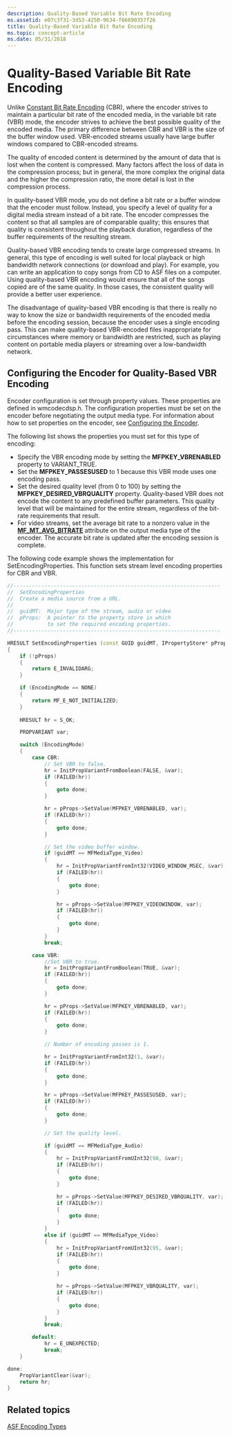 ```yaml
---
description: Quality-Based Variable Bit Rate Encoding
ms.assetid: e07c3f31-3d53-4250-9634-f66690357f26
title: Quality-Based Variable Bit Rate Encoding
ms.topic: concept-article
ms.date: 05/31/2018
---
```


# Quality-Based Variable Bit Rate Encoding

Unlike [Constant Bit Rate Encoding](constant-bit-rate-encoding.md) (CBR), where the encoder strives to maintain a particular bit rate of the encoded media, in the variable bit rate (VBR) mode, the encoder strives to achieve the best possible quality of the encoded media. The primary difference between CBR and VBR is the size of the buffer window used. VBR-encoded streams usually have large buffer windows compared to CBR-encoded streams.

The quality of encoded content is determined by the amount of data that is lost when the content is compressed. Many factors affect the loss of data in the compression process; but in general, the more complex the original data and the higher the compression ratio, the more detail is lost in the compression process.

In quality-based VBR mode, you do not define a bit rate or a buffer window that the encoder must follow. Instead, you specify a level of quality for a digital media stream instead of a bit rate. The encoder compresses the content so that all samples are of comparable quality; this ensures that quality is consistent throughout the playback duration, regardless of the buffer requirements of the resulting stream.

Quality-based VBR encoding tends to create large compressed streams. In general, this type of encoding is well suited for local playback or high bandwidth network connections (or download and play). For example, you can write an application to copy songs from CD to ASF files on a computer. Using quality-based VBR encoding would ensure that all of the songs copied are of the same quality. In those cases, the consistent quality will provide a better user experience.

The disadvantage of quality-based VBR encoding is that there is really no way to know the size or bandwidth requirements of the encoded media before the encoding session, because the encoder uses a single encoding pass. This can make quality-based VBR-encoded files inappropriate for circumstances where memory or bandwidth are restricted, such as playing content on portable media players or streaming over a low-bandwidth network.

## Configuring the Encoder for Quality-Based VBR Encoding

Encoder configuration is set through property values. These properties are defined in wmcodecdsp.h. The configuration properties must be set on the encoder before negotiating the output media type. For information about how to set properties on the encoder, see [Configuring the Encoder](configuring-the-encoder.md).

The following list shows the properties you must set for this type of encoding:

-   Specify the VBR encoding mode by setting the **MFPKEY\_VBRENABLED** property to VARIANT\_TRUE.
-   Set the **MFPKEY\_PASSESUSED** to 1 because this VBR mode uses one encoding pass.
-   Set the desired quality level (from 0 to 100) by setting the **MFPKEY\_DESIRED\_VBRQUALITY** property. Quality-based VBR does not encode the content to any predefined buffer parameters. This quality level that will be maintained for the entire stream, regardless of the bit-rate requirements that result.
-   For video streams, set the average bit rate to a nonzero value in the [**MF\_MT\_AVG\_BITRATE**](mf-mt-avg-bitrate-attribute.md) attribute on the output media type of the encoder. The accurate bit rate is updated after the encoding session is complete.

The following code example shows the implementation for SetEncodingProperties. This function sets stream level encoding properties for CBR and VBR.


```C++
//-------------------------------------------------------------------
//  SetEncodingProperties
//  Create a media source from a URL.
//
//  guidMT:  Major type of the stream, audio or video
//  pProps:  A pointer to the property store in which 
//           to set the required encoding properties.
//-------------------------------------------------------------------

HRESULT SetEncodingProperties (const GUID guidMT, IPropertyStore* pProps)
{
    if (!pProps)
    {
        return E_INVALIDARG;
    }

    if (EncodingMode == NONE)
    {
        return MF_E_NOT_INITIALIZED;
    }
   
    HRESULT hr = S_OK;

    PROPVARIANT var;

    switch (EncodingMode)
    {
        case CBR:
            // Set VBR to false.
            hr = InitPropVariantFromBoolean(FALSE, &var);
            if (FAILED(hr))
            {
                goto done;
            }

            hr = pProps->SetValue(MFPKEY_VBRENABLED, var);
            if (FAILED(hr))
            {
                goto done;
            }

            // Set the video buffer window.
            if (guidMT == MFMediaType_Video)
            {
                hr = InitPropVariantFromInt32(VIDEO_WINDOW_MSEC, &var);
                if (FAILED(hr))
                {
                    goto done;
                }

                hr = pProps->SetValue(MFPKEY_VIDEOWINDOW, var);    
                if (FAILED(hr))
                {
                    goto done;
                }
            }
            break;

        case VBR:
            //Set VBR to true.
            hr = InitPropVariantFromBoolean(TRUE, &var);
            if (FAILED(hr))
            {
                goto done;
            }

            hr = pProps->SetValue(MFPKEY_VBRENABLED, var);
            if (FAILED(hr))
            {
                goto done;
            }

            // Number of encoding passes is 1.

            hr = InitPropVariantFromInt32(1, &var);
            if (FAILED(hr))
            {
                goto done;
            }

            hr = pProps->SetValue(MFPKEY_PASSESUSED, var);
            if (FAILED(hr))
            {
                goto done;
            }

            // Set the quality level.

            if (guidMT == MFMediaType_Audio)
            {
                hr = InitPropVariantFromUInt32(98, &var);
                if (FAILED(hr))
                {
                    goto done;
                }

                hr = pProps->SetValue(MFPKEY_DESIRED_VBRQUALITY, var);    
                if (FAILED(hr))
                {
                    goto done;
                }
            }
            else if (guidMT == MFMediaType_Video)
            {
                hr = InitPropVariantFromUInt32(95, &var);
                if (FAILED(hr))
                {
                    goto done;
                }

                hr = pProps->SetValue(MFPKEY_VBRQUALITY, var);    
                if (FAILED(hr))
                {
                    goto done;
                }
            }
            break;

        default:
            hr = E_UNEXPECTED;
            break;
    }    

done:
    PropVariantClear(&var);
    return hr;
}
```



## Related topics

<dl> <dt>

[ASF Encoding Types](asf-encoding-types.md)
</dt> </dl>

 

 



